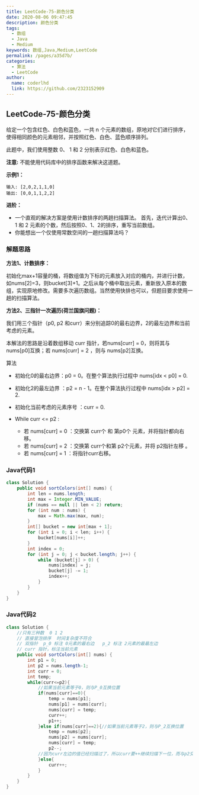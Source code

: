 ```yaml
---
title: LeetCode-75-颜色分类
date: 2020-08-06 09:47:45
description: 颜色分类
tags: 
  - 数组
  - Java
  - Medium
keywords: 数组,Java,Medium,LeetCode
permalink: /pages/a35d7b/
categories: 
  - 算法
  - LeetCode
author: 
  name: coderlhd
  link: https://github.com/2323152909
---
```


## LeetCode-75-颜色分类

给定一个包含红色、白色和蓝色，一共 n 个元素的数组，原地对它们进行排序，使得相同颜色的元素相邻，并按照红色、白色、蓝色顺序排列。

此题中，我们使用整数 0、 1 和 2 分别表示红色、白色和蓝色。

**注意:**
不能使用代码库中的排序函数来解决这道题。

<!--more-->

**示例1：**

```
输入: [2,0,2,1,1,0]
输出: [0,0,1,1,2,2]
```

**进阶：**

- 一个直观的解决方案是使用计数排序的两趟扫描算法。
  首先，迭代计算出0、1 和 2 元素的个数，然后按照0、1、2的排序，重写当前数组。
- 你能想出一个仅使用常数空间的一趟扫描算法吗？

### 解题思路

**方法1、计数排序：**

初始化max+1容量的桶，将数组值为下标的元素放入对应的桶内，并进行计数，如nums[2]=3，则bucket[3]+1。之后从每个桶中取出元素，重新放入原本的数组，实现原地修改。需要多次遍历数组。当然使用快排也可以，但题目要求使用一趟的扫描算法。

**方法2、三指针一次遍历(荷兰国旗问题)：**

我们用三个指针（p0, p2 和curr）来分别追踪0的最右边界，2的最左边界和当前考虑的元素。

本解法的思路是沿着数组移动 curr 指针，若nums[curr] = 0，则将其与 nums[p0]互换；若 nums[curr] = 2 ，则与 nums[p2]互换。

算法

- 初始化0的最右边界：p0 = 0。在整个算法执行过程中 nums[idx < p0] = 0.

- 初始化2的最左边界 ：p2 = n - 1。在整个算法执行过程中 nums[idx > p2] = 2.

- 初始化当前考虑的元素序号 ：curr = 0.

- While curr <= p2 :
  - 若 nums[curr] = 0 ：交换第 curr个 和 第p0个 元素，并将指针都向右移。
  - 若 nums[curr] = 2 ：交换第 curr个和第 p2个元素，并将 p2指针左移 。
  - 若 nums[curr] = 1 ：将指针curr右移。

### Java代码1

```java
class Solution {
    public void sortColors(int[] nums) {
        int len = nums.length;
        int max = Integer.MIN_VALUE;
        if (nums == null || len < 2) return;
        for (int num : nums) {
            max = Math.max(max, num);
        }
        int[] bucket = new int[max + 1];
        for (int i = 0; i < len; i++) {
            bucket[nums[i]]++;
        }
        int index = 0;
        for (int j = 0; j < bucket.length; j++) {
            while (bucket[j] > 0) {
                nums[index] = j;
                bucket[j] -= 1;
                index++;
            }
        }
    }
}
```

### Java代码2

```java
class Solution {
    //只有三种数  0 1 2
    // 直接冒泡排序  时间复杂度不符合
    // 双指针  p_0 标注 0元素的最右边   p_2 标注 2元素的最最左边
    // curr 指针，标注当前元素
    public void sortColors(int[] nums) {
        int p1 = 0;
        int p2 = nums.length-1;
        int curr = 0;
        int temp;
        while(curr<=p2){
            //如果当前元素等于0，则与P_0互换位置
            if(nums[curr]==0){
                temp = nums[p1];
                nums[p1] = nums[curr];
                nums[curr] = temp;
                curr++;
                p1++;
            }else if(nums[curr]==2){//如果当前元素等于2，则与P_2互换位置
                temp = nums[p2];
                nums[p2] = nums[curr];
                nums[curr] = temp;
                p2--;
            //因为curr左边的值已经扫描过了，所以curr要++继续扫描下一位，而与p2交换的值，curr未扫描，要停下来扫描一下，所以curr不用++
            }else{
                curr++;
            }
        }
    }
}
```



